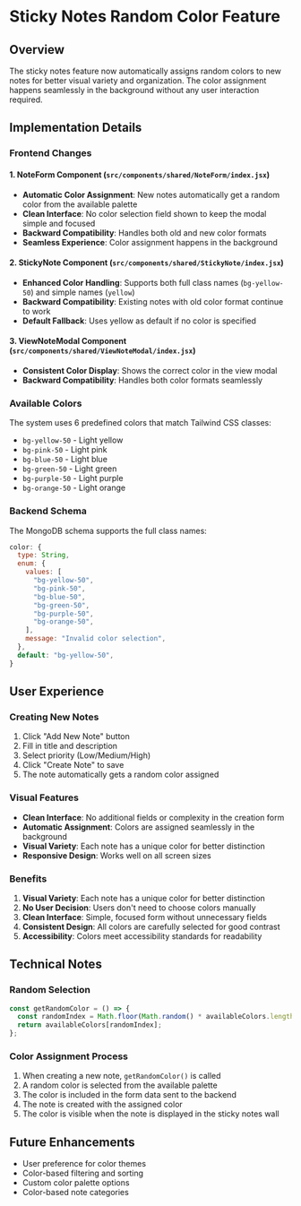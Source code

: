 # Sticky Notes Random Color Feature

## Overview

The sticky notes feature now automatically assigns random colors to new notes for better visual variety and organization. The color assignment happens seamlessly in the background without any user interaction required.

## Implementation Details

### Frontend Changes

#### 1. NoteForm Component (`src/components/shared/NoteForm/index.jsx`)

- **Automatic Color Assignment**: New notes automatically get a random color from the available palette
- **Clean Interface**: No color selection field shown to keep the modal simple and focused
- **Backward Compatibility**: Handles both old and new color formats
- **Seamless Experience**: Color assignment happens in the background

#### 2. StickyNote Component (`src/components/shared/StickyNote/index.jsx`)

- **Enhanced Color Handling**: Supports both full class names (`bg-yellow-50`) and simple names (`yellow`)
- **Backward Compatibility**: Existing notes with old color format continue to work
- **Default Fallback**: Uses yellow as default if no color is specified

#### 3. ViewNoteModal Component (`src/components/shared/ViewNoteModal/index.jsx`)

- **Consistent Color Display**: Shows the correct color in the view modal
- **Backward Compatibility**: Handles both color formats seamlessly

### Available Colors

The system uses 6 predefined colors that match Tailwind CSS classes:

- `bg-yellow-50` - Light yellow
- `bg-pink-50` - Light pink
- `bg-blue-50` - Light blue
- `bg-green-50` - Light green
- `bg-purple-50` - Light purple
- `bg-orange-50` - Light orange

### Backend Schema

The MongoDB schema supports the full class names:

```javascript
color: {
  type: String,
  enum: {
    values: [
      "bg-yellow-50",
      "bg-pink-50",
      "bg-blue-50",
      "bg-green-50",
      "bg-purple-50",
      "bg-orange-50",
    ],
    message: "Invalid color selection",
  },
  default: "bg-yellow-50",
}
```

## User Experience

### Creating New Notes

1. Click "Add New Note" button
2. Fill in title and description
3. Select priority (Low/Medium/High)
4. Click "Create Note" to save
5. The note automatically gets a random color assigned

### Visual Features

- **Clean Interface**: No additional fields or complexity in the creation form
- **Automatic Assignment**: Colors are assigned seamlessly in the background
- **Visual Variety**: Each note has a unique color for better distinction
- **Responsive Design**: Works well on all screen sizes

### Benefits

1. **Visual Variety**: Each note has a unique color for better distinction
2. **No User Decision**: Users don't need to choose colors manually
3. **Clean Interface**: Simple, focused form without unnecessary fields
4. **Consistent Design**: All colors are carefully selected for good contrast
5. **Accessibility**: Colors meet accessibility standards for readability

## Technical Notes

### Random Selection

```javascript
const getRandomColor = () => {
  const randomIndex = Math.floor(Math.random() * availableColors.length);
  return availableColors[randomIndex];
};
```

### Color Assignment Process

1. When creating a new note, `getRandomColor()` is called
2. A random color is selected from the available palette
3. The color is included in the form data sent to the backend
4. The note is created with the assigned color
5. The color is visible when the note is displayed in the sticky notes wall

## Future Enhancements

- User preference for color themes
- Color-based filtering and sorting
- Custom color palette options
- Color-based note categories
